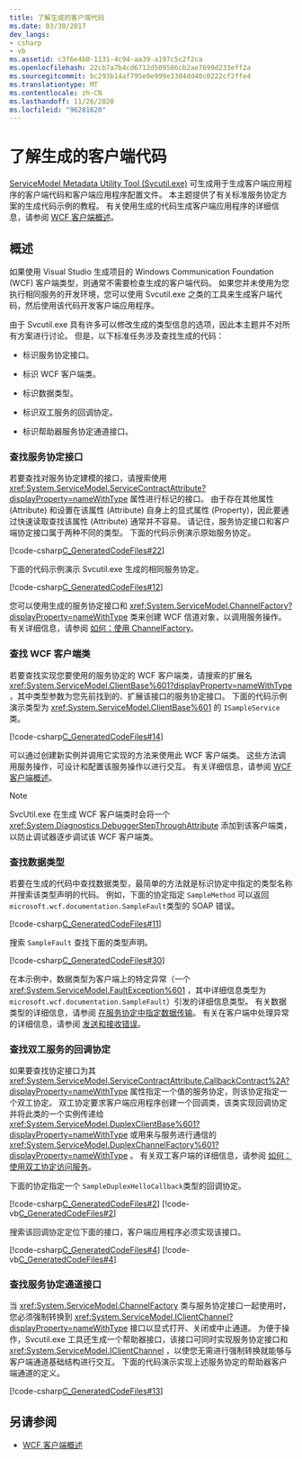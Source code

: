 ```yaml
---
title: 了解生成的客户端代码
ms.date: 03/30/2017
dev_langs:
- csharp
- vb
ms.assetid: c3f6e4b0-1131-4c94-aa39-a197c5c2f2ca
ms.openlocfilehash: 22cb7a7b4cd6712d509586cb2ae7699d233eff2a
ms.sourcegitcommit: bc293b14af795e0e999e3304dd40c0222cf2ffe4
ms.translationtype: MT
ms.contentlocale: zh-CN
ms.lasthandoff: 11/26/2020
ms.locfileid: "96281620"
---
```

# <a name="understanding-generated-client-code"></a>了解生成的客户端代码

[ServiceModel Metadata Utility Tool (Svcutil.exe)](../servicemodel-metadata-utility-tool-svcutil-exe.md) 可生成用于生成客户端应用程序的客户端代码和客户端应用程序配置文件。 本主题提供了有关标准服务协定方案的生成代码示例的教程。 有关使用生成的代码生成客户端应用程序的详细信息，请参阅 [WCF 客户端概述](../wcf-client-overview.md)。  
  
## <a name="overview"></a>概述  

 如果使用 Visual Studio 生成项目的 Windows Communication Foundation (WCF) 客户端类型，则通常不需要检查生成的客户端代码。 如果您并未使用为您执行相同服务的开发环境，您可以使用 Svcutil.exe 之类的工具来生成客户端代码，然后使用该代码开发客户端应用程序。  
  
 由于 Svcutil.exe 具有许多可以修改生成的类型信息的选项，因此本主题并不对所有方案进行讨论。 但是，以下标准任务涉及查找生成的代码：  
  
- 标识服务协定接口。  
  
- 标识 WCF 客户端类。  
  
- 标识数据类型。  
  
- 标识双工服务的回调协定。  
  
- 标识帮助器服务协定通道接口。  
  
### <a name="finding-service-contract-interfaces"></a>查找服务协定接口  

 若要查找对服务协定建模的接口，请搜索使用 <xref:System.ServiceModel.ServiceContractAttribute?displayProperty=nameWithType> 属性进行标记的接口。 由于存在其他属性 (Attribute) 和设置在该属性 (Attribute) 自身上的显式属性 (Property)，因此要通过快速读取查找该属性 (Attribute) 通常并不容易。 请记住，服务协定接口和客户端协定接口属于两种不同的类型。 下面的代码示例演示原始服务协定。  
  
 [!code-csharp[C_GeneratedCodeFiles#22](../../../../samples/snippets/csharp/VS_Snippets_CFX/c_generatedcodefiles/cs/proxycode.cs#22)]  
  
 下面的代码示例演示 Svcutil.exe 生成的相同服务协定。  
  
 [!code-csharp[C_GeneratedCodeFiles#12](../../../../samples/snippets/csharp/VS_Snippets_CFX/c_generatedcodefiles/cs/proxycode.cs#12)]  
  
 您可以使用生成的服务协定接口和 <xref:System.ServiceModel.ChannelFactory?displayProperty=nameWithType> 类来创建 WCF 信道对象，以调用服务操作。 有关详细信息，请参阅 [如何：使用 ChannelFactory](how-to-use-the-channelfactory.md)。  
  
### <a name="finding-wcf-client-classes"></a>查找 WCF 客户端类  

 若要查找实现您要使用的服务协定的 WCF 客户端类，请搜索的扩展名 <xref:System.ServiceModel.ClientBase%601?displayProperty=nameWithType> ，其中类型参数为您先前找到的、扩展该接口的服务协定接口。 下面的代码示例演示类型为 <xref:System.ServiceModel.ClientBase%601> 的 `ISampleService`类。  
  
 [!code-csharp[C_GeneratedCodeFiles#14](../../../../samples/snippets/csharp/VS_Snippets_CFX/c_generatedcodefiles/cs/proxycode.cs#14)]  
  
 可以通过创建新实例并调用它实现的方法来使用此 WCF 客户端类。 这些方法调用服务操作，可设计和配置该服务操作以进行交互。 有关详细信息，请参阅 [WCF 客户端概述](../wcf-client-overview.md)。  
  
> [!NOTE]
> SvcUtil.exe 在生成 WCF 客户端类时会将一个 <xref:System.Diagnostics.DebuggerStepThroughAttribute> 添加到该客户端类，以防止调试器逐步调试该 WCF 客户端类。  
  
### <a name="finding-data-types"></a>查找数据类型  

 若要在生成的代码中查找数据类型，最简单的方法就是标识协定中指定的类型名称并搜索该类型声明的代码。 例如，下面的协定指定 `SampleMethod` 可以返回 `microsoft.wcf.documentation.SampleFault`类型的 SOAP 错误。  
  
 [!code-csharp[C_GeneratedCodeFiles#11](../../../../samples/snippets/csharp/VS_Snippets_CFX/c_generatedcodefiles/cs/proxycode.cs#11)]  
  
 搜索 `SampleFault` 查找下面的类型声明。  
  
 [!code-csharp[C_GeneratedCodeFiles#30](../../../../samples/snippets/csharp/VS_Snippets_CFX/c_generatedcodefiles/cs/proxycode.cs#30)]  
  
 在本示例中，数据类型为客户端上的特定异常（一个 <xref:System.ServiceModel.FaultException%601> ，其中详细信息类型为 `microsoft.wcf.documentation.SampleFault`）引发的详细信息类型。 有关数据类型的详细信息，请参阅 [在服务协定中指定数据传输](specifying-data-transfer-in-service-contracts.md)。 有关在客户端中处理异常的详细信息，请参阅 [发送和接收错误](../sending-and-receiving-faults.md)。  
  
### <a name="finding-callback-contracts-for-duplex-services"></a>查找双工服务的回调协定  

 如果要查找协定接口为其 <xref:System.ServiceModel.ServiceContractAttribute.CallbackContract%2A?displayProperty=nameWithType> 属性指定一个值的服务协定，则该协定指定一个双工协定。 双工协定要求客户端应用程序创建一个回调类，该类实现回调协定并将此类的一个实例传递给 <xref:System.ServiceModel.DuplexClientBase%601?displayProperty=nameWithType> 或用来与服务进行通信的 <xref:System.ServiceModel.DuplexChannelFactory%601?displayProperty=nameWithType> 。 有关双工客户端的详细信息，请参阅 [如何：使用双工协定访问服务](how-to-access-services-with-a-duplex-contract.md)。  
  
 下面的协定指定一个 `SampleDuplexHelloCallback`类型的回调协定。  
  
 [!code-csharp[C_GeneratedCodeFiles#2](../../../../samples/snippets/csharp/VS_Snippets_CFX/c_generatedcodefiles/cs/duplexproxycode.cs#2)]
 [!code-vb[C_GeneratedCodeFiles#2](../../../../samples/snippets/visualbasic/VS_Snippets_CFX/c_generatedcodefiles/vb/duplexproxycode.vb#2)]  
  
 搜索该回调协定定位下面的接口，客户端应用程序必须实现该接口。  
  
 [!code-csharp[C_GeneratedCodeFiles#4](../../../../samples/snippets/csharp/VS_Snippets_CFX/c_generatedcodefiles/cs/duplexproxycode.cs#4)]
 [!code-vb[C_GeneratedCodeFiles#4](../../../../samples/snippets/visualbasic/VS_Snippets_CFX/c_generatedcodefiles/vb/duplexproxycode.vb#4)]  
  
### <a name="finding-service-contract-channel-interfaces"></a>查找服务协定通道接口  

 当 <xref:System.ServiceModel.ChannelFactory> 类与服务协定接口一起使用时，您必须强制转换到 <xref:System.ServiceModel.IClientChannel?displayProperty=nameWithType> 接口以显式打开、关闭或中止通道。 为便于操作，Svcutil.exe 工具还生成一个帮助器接口，该接口可同时实现服务协定接口和 <xref:System.ServiceModel.IClientChannel> ，以使您无需进行强制转换就能够与客户端通道基础结构进行交互。 下面的代码演示实现上述服务协定的帮助器客户端通道的定义。  
  
 [!code-csharp[C_GeneratedCodeFiles#13](../../../../samples/snippets/csharp/VS_Snippets_CFX/c_generatedcodefiles/cs/proxycode.cs#13)]  
  
## <a name="see-also"></a>另请参阅

- [WCF 客户端概述](../wcf-client-overview.md)
